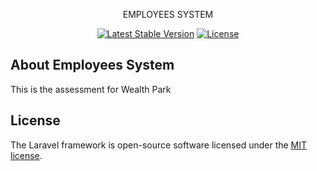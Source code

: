 <p align="center">EMPLOYEES SYSTEM</p>

<!--
<p align="center">
    <a href="https://employee.coupon-pon.net/">DEMO LINK</a>
    |
    <a href="https://employee.coupon-pon.net/employee">Employees list page</a>
</p>
-->
<p align="center">
    <a href="https://packagist.org/packages/laravel/framework"><img src="https://poser.pugx.org/laravel/framework/v/stable.svg" alt="Latest Stable Version"></a>
    <a href="https://packagist.org/packages/laravel/framework"><img src="https://poser.pugx.org/laravel/framework/license.svg" alt="License"></a>
</p>

## About Employees System

This is the assessment for Wealth Park

## License

The Laravel framework is open-source software licensed under the [MIT license](https://opensource.org/licenses/MIT).
